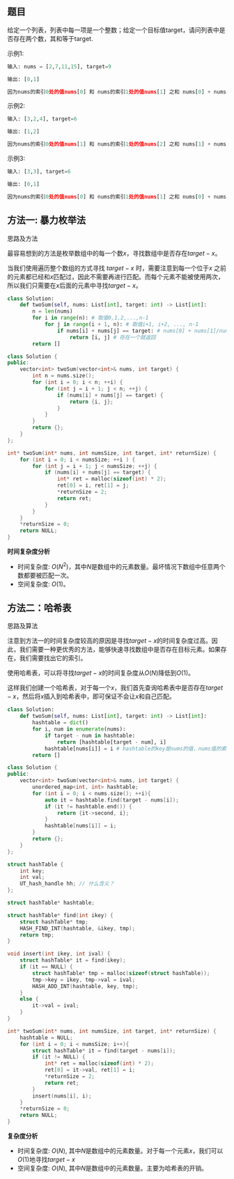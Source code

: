 

## 题目

给定一个列表，列表中每一项是一个整数；给定一个目标值target，请问列表中是否存在两个数，其和等于target.

示例1: 

```python
输入: nums = [2,7,11,15], target=9

输出: [0,1]

因为nums的索引0处的值nums[0] 和 nums的索引1处的值nums[1] 之和 nums[0] + nums[1] = target
```

示例2:

```python
输入: [3,2,4], target=6

输出: [1,2]

因为nums的索引0处的值nums[1] 和 nums的索引1处的值nums[2] 之和 nums[1] + nums[2] = target
```

示例3:

```python
输入: [3,3], target=6

输出: [0,1]

因为nums的索引0处的值nums[0] 和 nums的索引1处的值nums[1] 之和 nums[0] + nums[1] = target
```

## 方法一: 暴力枚举法


思路及方法

最容易想到的方法是枚举数组中的每一个数$x$，寻找数组中是否存在$target-x$。

当我们使用遍历整个数组的方式寻找 $target-x$ 时，需要注意到每一个位于$x$ 之前的元素都已经和$x$匹配过，因此不需要再进行匹配。而每个元素不能被使用两次，所以我们只需要在$x$后面的元素中寻找$target-x$。

```python
class Solution:
    def twoSum(self, nums: List[int], target: int) -> List[int]:
        n = len(nums)
        for i in range(n): # 取值0,1,2,...,n-1
            for j in range(i + 1, n): # 取值i+1, i+2, ..., n-1
                if nums[i] + nums[j] == target: # nums[0] + nums[1]/nums[2]/.../nums[n-1]; nums[1] + nums[2]/nums[3]/.../nums[n-1]; ...
                    return [i, j] # 存在一个就返回
        return []
```

```c++
class Solution {
public:
    vector<int> twoSum(vector<int>& nums, int target) {
        int n = nums.size();
        for (int i = 0; i < n; ++i) {
            for (int j = i + 1; j < n; ++j) {
                if (nums[i] + nums[j] == target) {
                    return {i, j};
                }
            }
        }
        return {};
    }
};
```

```c
int* twoSum(int* nums, int numsSize, int target, int* returnSize) {
    for (int i = 0; i < numsSize; ++i ) {
        for (int j = i + 1; j < numsSize; ++j) {
            if (nums[i] + nums[j] == target) {
                int* ret = malloc(sizeof(int) * 2);
                ret[0] = i, ret[1] = j;
                *returnSize = 2;
                return ret;
            }
        }
    }
    *returnSize = 0;
    return NULL;
}
```

**时间复杂度分析**

- 时间复杂度: $O(N^2)$，其中$N$是数组中的元素数量。最坏情况下数组中任意两个数都要被匹配一次。
- 空间复杂度: $O(1)$。

## 方法二：哈希表

思路及算法

注意到方法一的时间复杂度较高的原因是寻找$target-x$的时间复杂度过高。因此，我们需要一种更优秀的方法，能够快速寻找数组中是否存在目标元素。如果存在，我们需要找出它的索引。

使用哈希表，可以将寻找$target-x$的时间复杂度从$O(N)$降低到$O(1)$。

这样我们创建一个哈希表，对于每一个$x$，我们首先查询哈希表中是否存在$target-x$，然后将$x$插入到哈希表中，即可保证不会让$x$和自己匹配。


```python
class Solution:
    def twoSum(self, nums: List[int], target: int) -> List[int]:
        hashtable = dict()
        for i, num in enumerate(nums):
            if target - num in hashtable:
                return [hashtable[target - num], i]
            hashtable[nums[i]] = i # hashtable的key是nums的值，nums值的索引是hashtable的value
        return []
```

```c++
class Solution {
public:
    vector<int> twoSum(vector<int>& nums, int target) {
        unordered_map<int, int> hashtable;
        for (int i = 0; i < nums.size(); ++i){
            auto it = hashtable.find(target - nums[i]);
            if (it != hashtable.end()) {
                return {it->second, i};
            }
            hashtable[nums[i]] = i;
        }
        return {};
    }
};
```

```c
struct hashTable {
    int key;
    int val;
    UT_hash_handle hh; // 什么含义？
};

struct hashTable* hashtable;

struct hashTable* find(int ikey) {
    struct hashTable* tmp;
    HASH_FIND_INT(hashtable, &ikey, tmp);
    return tmp;
}

void insert(int ikey, int ival) {
    struct hashTable* it = find(ikey);
    if (it == NULL) {
        struct hashTable* tmp = malloc(sizeof(struct hashTable));
        tmp->key = ikey, tmp->val = ival;
        HASH_ADD_INT(hashtable, key, tmp);
    }
    else {
        it->val = ival;
    }
}

int* twoSum(int* nums, int numsSize, int target, int* returnSize) {
    hashtable = NULL;
    for (int i = 0; i < numsSize; i++){
        struct hashTable* it = find(target - nums[i]);
        if (it != NULL) {
            int* ret = malloc(sizeof(int) * 2);
            ret[0] = it->val, ret[1] = i;
            *returnSize = 2;
            return ret;
        }
        insert(nums[i], i);
    }
    *returnSize = 0;
    return NULL;
}
```


**复杂度分析**

- 时间复杂度: $O(N)$, 其中$N$是数组中的元素数量。对于每一个元素$x$，我们可以$O(1)$地寻找$target-x$
- 空间复杂度: $O(N)$, 其中$N$是数组中的元素数量。主要为哈希表的开销。